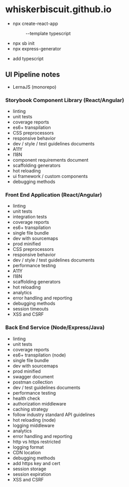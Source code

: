 # whiskerbiscuit.github.io

- npx create-react-app <dir> --template typescript
- npx sb init
- npx express-generator <dir>
- add typescript
 
 ## UI Pipeline notes
  
  - LernaJS (monorepo)

 ### Storybook Component Library (React/Angular)
 
  - linting
  - unit tests
  - coverage reports
  - es6+ transpilation
  - CSS preprocessors
  - responsive behavior
  - dev / style / test guidelines documents
  - A11Y
  - I18N
  - component requirements document
  - scaffolding generators
  - hot reloading
  - ui framework / custom components
  - debugging methods
  
  ### Front End Application (React/Angular)
  
  - linting
  - unit tests
  - integration tests
  - coverage reports
  - es6+ transpilation
  - single file bundle
  - dev with sourcemaps
  - prod minified
  - CSS preprocessors
  - responsive behavior
  - dev / style / test guidelines documents
  - performance testing
  - A11Y
  - I18N
  - scaffolding generators
  - hot reloading
  - analytics
  - error handling and reporting
  - debugging methods
  - session timeouts
  - XSS and CSRF
  
  ### Back End Service (Node/Express/Java)
  
  - linting
  - unit tests
  - coverage reports
  - es6+ transpilation (node)
  - single file bundle
  - dev with sourcemaps
  - prod minified
  - swagger document
  - postman collection
  - dev / test guidelines documents
  - performance testing
  - health check
  - authorization middleware
  - caching strategy
  - follow industry standard API guidelines
  - hot reloading (node)
  - logging middleware
  - analytics
  - error handling and reporting
  - http vs https restricted
  - logging format
  - CDN location
  - debugging methods
  - add https key and cert
  - session storage
  - session expiration
  - XSS and CSRF
